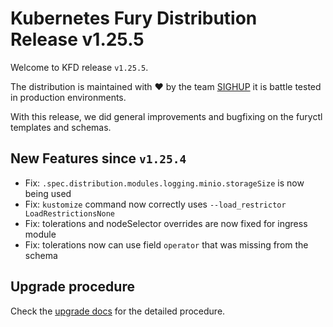 # Kubernetes Fury Distribution Release v1.25.5

Welcome to KFD release `v1.25.5`.

The distribution is maintained with ❤️ by the team [SIGHUP](https://sighup.io/) it is battle tested in production environments.

With this release, we did general improvements and bugfixing on the furyctl templates and schemas.

## New Features since `v1.25.4`

- Fix: `.spec.distribution.modules.logging.minio.storageSize` is now being used
- Fix: `kustomize` command now correctly uses `--load_restrictor LoadRestrictionsNone`
- Fix: tolerations and nodeSelector overrides are now fixed for ingress module
- Fix: tolerations now can use field `operator` that was missing from the schema

## Upgrade procedure

Check the [upgrade docs](https://github.com/sighupio/furyctl/tree/main/docs/upgrades/kfd) for the detailed procedure.
